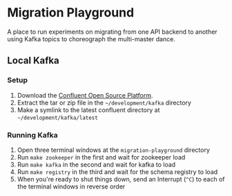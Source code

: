 # Migration Playground

A place to run experiments on migrating from one API backend to another using
Kafka topics to choreograph the multi-master dance.

## Local Kafka

### Setup

1. Download the [Confluent Open Source Platform](https://www.confluent.io).
1. Extract the tar or zip file in the `~/development/kafka` directory
1. Make a symlink to the latest confluent directory at `~/development/kafka/latest`

### Running Kafka

1. Open three terminal windows at the `migration-playground` directory
1. Run `make zookeeper` in the first and wait for zookeeper load
1. Run `make kafka` in the second and wait for kafka to load
1. Run `make registry` in the third and wait for the schema registry to load
1. When you're ready to shut things down, send an Interrupt (`^C`) to each of
the terminal windows in reverse order


